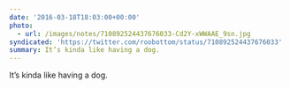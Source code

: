 ```yaml
---
date: '2016-03-18T18:03:00+00:00'
photo:
  - url: /images/notes/710892524437676033-Cd2Y-xWWAAE_9sn.jpg
syndicated: 'https://twitter.com/roobottom/status/710892524437676033'
summary: It’s kinda like having a dog.
---
```

It’s kinda like having a dog. 
